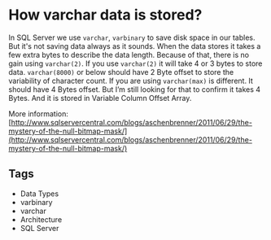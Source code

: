 # How varchar data is stored?

In SQL Server we use `varchar`, `varbinary` to save disk space in our tables. But it's not saving data always as it sounds. When the data stores it takes a few extra bytes to describe the data length. Because of that, there is no gain using `varchar(2)`. If you use `varchar(2)` it will take 4 or 3 bytes to store data. `varchar(8000)` or below should have 2 Byte offset to store the variability of character count. If you are using `varchar(max)` is different. It should have 4 Bytes offset. But I’m still looking for that to confirm it takes 4 Bytes. And it is stored in Variable Column Offset Array.

More information: [http://www.sqlservercentral.com/blogs/aschenbrenner/2011/06/29/the-mystery-of-the-null-bitmap-mask/](http://www.sqlservercentral.com/blogs/aschenbrenner/2011/06/29/the-mystery-of-the-null-bitmap-mask/)

## Tags

- Data Types
- varbinary
- varchar
- Architecture
- SQL Server